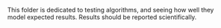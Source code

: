 This folder is dedicated to testing algorithms, and seeing how well they model expected results.
Results should be reported scientifically.
